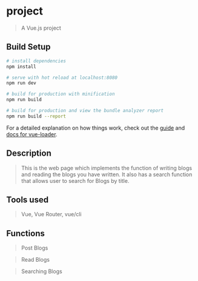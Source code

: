 # project

> A Vue.js project

## Build Setup

``` bash
# install dependencies
npm install

# serve with hot reload at localhost:8080
npm run dev

# build for production with minification
npm run build

# build for production and view the bundle analyzer report
npm run build --report
```

For a detailed explanation on how things work, check out the [guide](http://vuejs-templates.github.io/webpack/) and [docs for vue-loader](http://vuejs.github.io/vue-loader).


## Description

> This is the web page which implements the function of writing blogs and reading the blogs you have written. It also has a search function that allows user to search for Blogs by title.

## Tools used

> Vue, Vue Router, vue/cli

## Functions
>Post Blogs

>Read Blogs

>Searching Blogs


